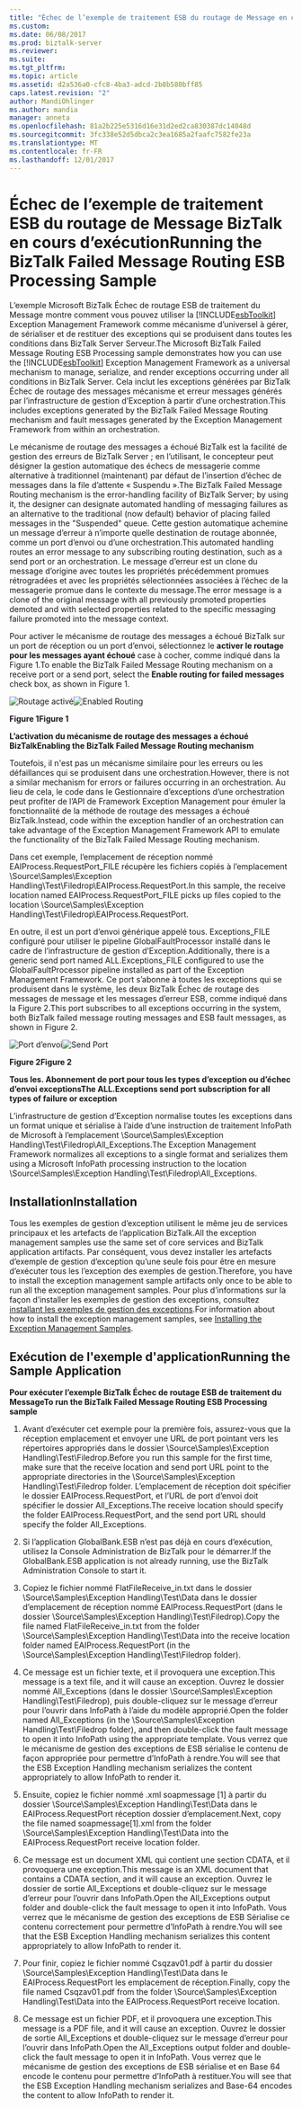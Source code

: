 ```yaml
---
title: "Échec de l’exemple de traitement ESB du routage de Message en cours d’exécution BizTalk | Documents Microsoft"
ms.custom: 
ms.date: 06/08/2017
ms.prod: biztalk-server
ms.reviewer: 
ms.suite: 
ms.tgt_pltfrm: 
ms.topic: article
ms.assetid: d2a536a0-cfc8-4ba3-adcd-2b8b580bff85
caps.latest.revision: "2"
author: MandiOhlinger
ms.author: mandia
manager: anneta
ms.openlocfilehash: 81a2b225e5316d16e31d2ed2ca830387dc14048d
ms.sourcegitcommit: 3fc338e52d5dbca2c3ea1685a2faafc7582fe23a
ms.translationtype: MT
ms.contentlocale: fr-FR
ms.lasthandoff: 12/01/2017
---
```

# <a name="running-the-biztalk-failed-message-routing-esb-processing-sample"></a><span data-ttu-id="c4ee7-102">Échec de l’exemple de traitement ESB du routage de Message BizTalk en cours d’exécution</span><span class="sxs-lookup"><span data-stu-id="c4ee7-102">Running the BizTalk Failed Message Routing ESB Processing Sample</span></span>
<span data-ttu-id="c4ee7-103">L’exemple Microsoft BizTalk Échec de routage ESB de traitement du Message montre comment vous pouvez utiliser la [!INCLUDE[esbToolkit](../includes/esbtoolkit-md.md)] Exception Management Framework comme mécanisme d’universel à gérer, de sérialiser et de restituer des exceptions qui se produisent dans toutes les conditions dans BizTalk Server Serveur.</span><span class="sxs-lookup"><span data-stu-id="c4ee7-103">The Microsoft BizTalk Failed Message Routing ESB Processing sample demonstrates how you can use the [!INCLUDE[esbToolkit](../includes/esbtoolkit-md.md)] Exception Management Framework as a universal mechanism to manage, serialize, and render exceptions occurring under all conditions in BizTalk Server.</span></span> <span data-ttu-id="c4ee7-104">Cela inclut les exceptions générées par BizTalk Échec de routage des messages mécanisme et erreur messages générés par l’infrastructure de gestion d’Exception à partir d’une orchestration.</span><span class="sxs-lookup"><span data-stu-id="c4ee7-104">This includes exceptions generated by the BizTalk Failed Message Routing mechanism and fault messages generated by the Exception Management Framework from within an orchestration.</span></span>  
  
 <span data-ttu-id="c4ee7-105">Le mécanisme de routage des messages a échoué BizTalk est la facilité de gestion des erreurs de BizTalk Server ; en l’utilisant, le concepteur peut désigner la gestion automatique des échecs de messagerie comme alternative à traditionnel (maintenant) par défaut de l’insertion d’échec de messages dans la file d’attente « Suspendu ».</span><span class="sxs-lookup"><span data-stu-id="c4ee7-105">The BizTalk Failed Message Routing mechanism is the error-handling facility of BizTalk Server; by using it, the designer can designate automated handling of messaging failures as an alternative to the traditional (now default) behavior of placing failed messages in the "Suspended" queue.</span></span> <span data-ttu-id="c4ee7-106">Cette gestion automatique achemine un message d’erreur à n’importe quelle destination de routage abonnée, comme un port d’envoi ou d’une orchestration.</span><span class="sxs-lookup"><span data-stu-id="c4ee7-106">This automated handling routes an error message to any subscribing routing destination, such as a send port or an orchestration.</span></span> <span data-ttu-id="c4ee7-107">Le message d’erreur est un clone du message d’origine avec toutes les propriétés précédemment promues rétrogradées et avec les propriétés sélectionnées associées à l’échec de la messagerie promue dans le contexte du message.</span><span class="sxs-lookup"><span data-stu-id="c4ee7-107">The error message is a clone of the original message with all previously promoted properties demoted and with selected properties related to the specific messaging failure promoted into the message context.</span></span>  
  
 <span data-ttu-id="c4ee7-108">Pour activer le mécanisme de routage des messages a échoué BizTalk sur un port de réception ou un port d’envoi, sélectionnez le **activer le routage pour les messages ayant échoué** case à cocher, comme indiqué dans la Figure 1.</span><span class="sxs-lookup"><span data-stu-id="c4ee7-108">To enable the BizTalk Failed Message Routing mechanism on a receive port or a send port, select the **Enable routing for failed messages** check box, as shown in Figure 1.</span></span>  
  
 <span data-ttu-id="c4ee7-109">![Routage activé](../esb-toolkit/media/ch6-enabledrouting.gif "§ 6-EnabledRouting")</span><span class="sxs-lookup"><span data-stu-id="c4ee7-109">![Enabled Routing](../esb-toolkit/media/ch6-enabledrouting.gif "Ch6-EnabledRouting")</span></span>  
  
 <span data-ttu-id="c4ee7-110">**Figure 1**</span><span class="sxs-lookup"><span data-stu-id="c4ee7-110">**Figure 1**</span></span>  
  
 <span data-ttu-id="c4ee7-111">**L’activation du mécanisme de routage des messages a échoué BizTalk**</span><span class="sxs-lookup"><span data-stu-id="c4ee7-111">**Enabling the BizTalk Failed Message Routing mechanism**</span></span>  
  
 <span data-ttu-id="c4ee7-112">Toutefois, il n'est pas un mécanisme similaire pour les erreurs ou les défaillances qui se produisent dans une orchestration.</span><span class="sxs-lookup"><span data-stu-id="c4ee7-112">However, there is not a similar mechanism for errors or failures occurring in an orchestration.</span></span> <span data-ttu-id="c4ee7-113">Au lieu de cela, le code dans le Gestionnaire d’exceptions d’une orchestration peut profiter de l’API de Framework Exception Management pour émuler la fonctionnalité de la méthode de routage des messages a échoué BizTalk.</span><span class="sxs-lookup"><span data-stu-id="c4ee7-113">Instead, code within the exception handler of an orchestration can take advantage of the Exception Management Framework API to emulate the functionality of the BizTalk Failed Message Routing mechanism.</span></span>  
  
 <span data-ttu-id="c4ee7-114">Dans cet exemple, l’emplacement de réception nommé EAIProcess.RequestPort_FILE récupère les fichiers copiés à l’emplacement \Source\Samples\Exception Handling\Test\Filedrop\EAIProcess.RequestPort.</span><span class="sxs-lookup"><span data-stu-id="c4ee7-114">In this sample, the receive location named EAIProcess.RequestPort_FILE picks up files copied to the location \Source\Samples\Exception Handling\Test\Filedrop\EAIProcess.RequestPort.</span></span>  
  
 <span data-ttu-id="c4ee7-115">En outre, il est un port d’envoi générique appelé tous. Exceptions_FILE configuré pour utiliser le pipeline GlobalFaultProcessor installé dans le cadre de l’infrastructure de gestion d’Exception.</span><span class="sxs-lookup"><span data-stu-id="c4ee7-115">Additionally, there is a generic send port named ALL.Exceptions_FILE configured to use the GlobalFaultProcessor pipeline installed as part of the Exception Management Framework.</span></span> <span data-ttu-id="c4ee7-116">Ce port s’abonne à toutes les exceptions qui se produisent dans le système, les deux BizTalk Échec de routage des messages de message et les messages d’erreur ESB, comme indiqué dans la Figure 2.</span><span class="sxs-lookup"><span data-stu-id="c4ee7-116">This port subscribes to all exceptions occurring in the system, both BizTalk failed message routing messages and ESB fault messages, as shown in Figure 2.</span></span>  
  
 <span data-ttu-id="c4ee7-117">![Port d’envoi](../esb-toolkit/media/ch6-sendport.gif "§ 6-ports d’envoi")</span><span class="sxs-lookup"><span data-stu-id="c4ee7-117">![Send Port](../esb-toolkit/media/ch6-sendport.gif "Ch6-SendPort")</span></span>  
  
 <span data-ttu-id="c4ee7-118">**Figure 2**</span><span class="sxs-lookup"><span data-stu-id="c4ee7-118">**Figure 2**</span></span>  
  
 <span data-ttu-id="c4ee7-119">**Tous les. Abonnement de port pour tous les types d’exception ou d’échec d’envoi exceptions**</span><span class="sxs-lookup"><span data-stu-id="c4ee7-119">**The ALL.Exceptions send port subscription for all types of failure or exception**</span></span>  
  
 <span data-ttu-id="c4ee7-120">L’infrastructure de gestion d’Exception normalise toutes les exceptions dans un format unique et sérialise à l’aide d’une instruction de traitement InfoPath de Microsoft à l’emplacement \Source\Samples\Exception Handling\Test\Filedrop\All_Exceptions.</span><span class="sxs-lookup"><span data-stu-id="c4ee7-120">The Exception Management Framework normalizes all exceptions to a single format and serializes them using a Microsoft InfoPath processing instruction to the location \Source\Samples\Exception Handling\Test\Filedrop\All_Exceptions.</span></span>  
  
## <a name="installation"></a><span data-ttu-id="c4ee7-121">Installation</span><span class="sxs-lookup"><span data-stu-id="c4ee7-121">Installation</span></span>  
 <span data-ttu-id="c4ee7-122">Tous les exemples de gestion d’exception utilisent le même jeu de services principaux et les artefacts de l’application BizTalk.</span><span class="sxs-lookup"><span data-stu-id="c4ee7-122">All the exception management samples use the same set of core services and BizTalk application artifacts.</span></span> <span data-ttu-id="c4ee7-123">Par conséquent, vous devez installer les artefacts d’exemple de gestion d’exception qu’une seule fois pour être en mesure d’exécuter tous les l’exception des exemples de gestion.</span><span class="sxs-lookup"><span data-stu-id="c4ee7-123">Therefore, you have to install the exception management sample artifacts only once to be able to run all the exception management samples.</span></span> <span data-ttu-id="c4ee7-124">Pour plus d’informations sur la façon d’installer les exemples de gestion des exceptions, consultez [installant les exemples de gestion des exceptions](../esb-toolkit/installing-the-exception-management-samples.md).</span><span class="sxs-lookup"><span data-stu-id="c4ee7-124">For information about how to install the exception management samples, see [Installing the Exception Management Samples](../esb-toolkit/installing-the-exception-management-samples.md).</span></span>  
  
## <a name="running-the-sample-application"></a><span data-ttu-id="c4ee7-125">Exécution de l'exemple d'application</span><span class="sxs-lookup"><span data-stu-id="c4ee7-125">Running the Sample Application</span></span>  
 <span data-ttu-id="c4ee7-126">**Pour exécuter l’exemple BizTalk Échec de routage ESB de traitement du Message**</span><span class="sxs-lookup"><span data-stu-id="c4ee7-126">**To run the BizTalk Failed Message Routing ESB Processing sample**</span></span>  
  
1.  <span data-ttu-id="c4ee7-127">Avant d’exécuter cet exemple pour la première fois, assurez-vous que la réception emplacement et envoyer une URL de port pointant vers les répertoires appropriés dans le dossier \Source\Samples\Exception Handling\Test\Filedrop.</span><span class="sxs-lookup"><span data-stu-id="c4ee7-127">Before you run this sample for the first time, make sure that the receive location and send port URL point to the appropriate directories in the \Source\Samples\Exception Handling\Test\Filedrop folder.</span></span> <span data-ttu-id="c4ee7-128">L’emplacement de réception doit spécifier le dossier EAIProcess.RequestPort, et l’URL de port d’envoi doit spécifier le dossier All_Exceptions.</span><span class="sxs-lookup"><span data-stu-id="c4ee7-128">The receive location should specify the folder EAIProcess.RequestPort, and the send port URL should specify the folder All_Exceptions.</span></span>  
  
2.  <span data-ttu-id="c4ee7-129">Si l’application GlobalBank.ESB n’est pas déjà en cours d’exécution, utilisez la Console Administration de BizTalk pour le démarrer.</span><span class="sxs-lookup"><span data-stu-id="c4ee7-129">If the GlobalBank.ESB application is not already running, use the BizTalk Administration Console to start it.</span></span>  
  
3.  <span data-ttu-id="c4ee7-130">Copiez le fichier nommé FlatFileReceive_in.txt dans le dossier \Source\Samples\Exception Handling\Test\Data dans le dossier d’emplacement de réception nommé EAIProcess.RequestPort (dans le dossier \Source\Samples\Exception Handling\Test\Filedrop).</span><span class="sxs-lookup"><span data-stu-id="c4ee7-130">Copy the file named FlatFileReceive_in.txt from the folder \Source\Samples\Exception Handling\Test\Data into the receive location folder named EAIProcess.RequestPort (in the \Source\Samples\Exception Handling\Test\Filedrop folder).</span></span>  
  
4.  <span data-ttu-id="c4ee7-131">Ce message est un fichier texte, et il provoquera une exception.</span><span class="sxs-lookup"><span data-stu-id="c4ee7-131">This message is a text file, and it will cause an exception.</span></span> <span data-ttu-id="c4ee7-132">Ouvrez le dossier nommé All_Exceptions (dans le dossier \Source\Samples\Exception Handling\Test\Filedrop), puis double-cliquez sur le message d’erreur pour l’ouvrir dans InfoPath à l’aide du modèle approprié.</span><span class="sxs-lookup"><span data-stu-id="c4ee7-132">Open the folder named All_Exceptions (in the \Source\Samples\Exception Handling\Test\Filedrop folder), and then double-click the fault message to open it into InfoPath using the appropriate template.</span></span> <span data-ttu-id="c4ee7-133">Vous verrez que le mécanisme de gestion des exceptions de ESB sérialise le contenu de façon appropriée pour permettre d’InfoPath à rendre.</span><span class="sxs-lookup"><span data-stu-id="c4ee7-133">You will see that the ESB Exception Handling mechanism serializes the content appropriately to allow InfoPath to render it.</span></span>  
  
5.  <span data-ttu-id="c4ee7-134">Ensuite, copiez le fichier nommé .xml soapmessage [1] à partir du dossier \Source\Samples\Exception Handling\Test\Data dans le EAIProcess.RequestPort réception dossier d’emplacement.</span><span class="sxs-lookup"><span data-stu-id="c4ee7-134">Next, copy the file named soapmessage[1].xml from the folder \Source\Samples\Exception Handling\Test\Data into the EAIProcess.RequestPort receive location folder.</span></span>  
  
6.  <span data-ttu-id="c4ee7-135">Ce message est un document XML qui contient une section CDATA, et il provoquera une exception.</span><span class="sxs-lookup"><span data-stu-id="c4ee7-135">This message is an XML document that contains a CDATA section, and it will cause an exception.</span></span> <span data-ttu-id="c4ee7-136">Ouvrez le dossier de sortie All_Exceptions et double-cliquez sur le message d’erreur pour l’ouvrir dans InfoPath.</span><span class="sxs-lookup"><span data-stu-id="c4ee7-136">Open the All_Exceptions output folder and double-click the fault message to open it into InfoPath.</span></span> <span data-ttu-id="c4ee7-137">Vous verrez que le mécanisme de gestion des exceptions de ESB Sérialise ce contenu correctement pour permettre d’InfoPath à rendre.</span><span class="sxs-lookup"><span data-stu-id="c4ee7-137">You will see that the ESB Exception Handling mechanism serializes this content appropriately to allow InfoPath to render it.</span></span>  
  
7.  <span data-ttu-id="c4ee7-138">Pour finir, copiez le fichier nommé Csqzav01.pdf à partir du dossier \Source\Samples\Exception Handling\Test\Data dans le EAIProcess.RequestPort les emplacement de réception.</span><span class="sxs-lookup"><span data-stu-id="c4ee7-138">Finally, copy the file named Csqzav01.pdf from the folder \Source\Samples\Exception Handling\Test\Data into the EAIProcess.RequestPort receive location.</span></span>  
  
8.  <span data-ttu-id="c4ee7-139">Ce message est un fichier PDF, et il provoquera une exception.</span><span class="sxs-lookup"><span data-stu-id="c4ee7-139">This message is a PDF file, and it will cause an exception.</span></span> <span data-ttu-id="c4ee7-140">Ouvrez le dossier de sortie All_Exceptions et double-cliquez sur le message d’erreur pour l’ouvrir dans InfoPath.</span><span class="sxs-lookup"><span data-stu-id="c4ee7-140">Open the All_Exceptions output folder and double-click the fault message to open it in InfoPath.</span></span> <span data-ttu-id="c4ee7-141">Vous verrez que le mécanisme de gestion des exceptions de ESB sérialise et en Base 64 encode le contenu pour permettre d’InfoPath à restituer.</span><span class="sxs-lookup"><span data-stu-id="c4ee7-141">You will see that the ESB Exception Handling mechanism serializes and Base-64 encodes the content to allow InfoPath to render it.</span></span>
